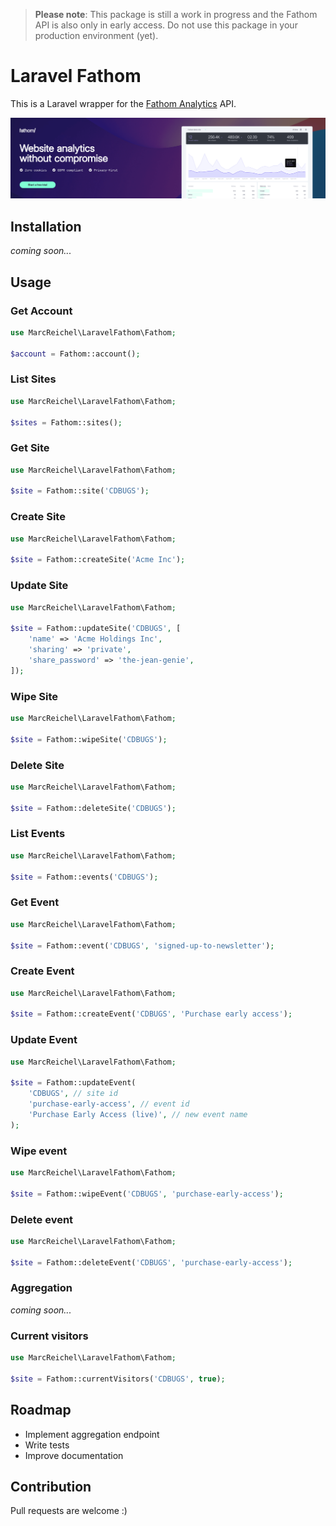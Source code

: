 > **Please note**: This package is still a work in progress and the Fathom API is also only in early access. Do not use this package in your production environment (yet).

# Laravel Fathom

This is a Laravel wrapper for the [Fathom Analytics](https://usefathom.com/ref/SILMHC) API.

[![Fathom Analytics](art/fathom-banner.png)](https://usefathom.com/ref/SILMHC)

## Installation

*coming soon...*

## Usage

### Get Account

```php
use MarcReichel\LaravelFathom\Fathom;

$account = Fathom::account();
```

### List Sites

```php
use MarcReichel\LaravelFathom\Fathom;

$sites = Fathom::sites();
```

### Get Site

```php
use MarcReichel\LaravelFathom\Fathom;

$site = Fathom::site('CDBUGS');
```

### Create Site

```php
use MarcReichel\LaravelFathom\Fathom;

$site = Fathom::createSite('Acme Inc');
```

### Update Site

```php
use MarcReichel\LaravelFathom\Fathom;

$site = Fathom::updateSite('CDBUGS', [
    'name' => 'Acme Holdings Inc',
    'sharing' => 'private',
    'share_password' => 'the-jean-genie',
]);
```

### Wipe Site

```php
use MarcReichel\LaravelFathom\Fathom;

$site = Fathom::wipeSite('CDBUGS');
```

### Delete Site

```php
use MarcReichel\LaravelFathom\Fathom;

$site = Fathom::deleteSite('CDBUGS');
```

### List Events

```php
use MarcReichel\LaravelFathom\Fathom;

$site = Fathom::events('CDBUGS');
```

### Get Event

```php
use MarcReichel\LaravelFathom\Fathom;

$site = Fathom::event('CDBUGS', 'signed-up-to-newsletter');
```

### Create Event

```php
use MarcReichel\LaravelFathom\Fathom;

$site = Fathom::createEvent('CDBUGS', 'Purchase early access');
```

### Update Event

```php
use MarcReichel\LaravelFathom\Fathom;

$site = Fathom::updateEvent(
    'CDBUGS', // site id
    'purchase-early-access', // event id
    'Purchase Early Access (live)', // new event name
);
```

### Wipe event

```php
use MarcReichel\LaravelFathom\Fathom;

$site = Fathom::wipeEvent('CDBUGS', 'purchase-early-access');
```

### Delete event

```php
use MarcReichel\LaravelFathom\Fathom;

$site = Fathom::deleteEvent('CDBUGS', 'purchase-early-access');
```

### Aggregation

*coming soon...*

### Current visitors

```php
use MarcReichel\LaravelFathom\Fathom;

$site = Fathom::currentVisitors('CDBUGS', true);
```

## Roadmap

- Implement aggregation endpoint
- Write tests
- Improve documentation

## Contribution

Pull requests are welcome :)
